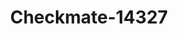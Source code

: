 ---
f_zip-code: 98056
f_state-code: WA
title: Checkmate-14327
f_phone: 425-227-9000
f_city-only: Renton
f_address: 3901 Northeast 4Th Street Renton
f_location-unique-id: '14327'
slug: checkmate-14327
updated-on: '2024-05-30T13:46:58.046Z'
created-on: '2024-05-30T13:36:59.803Z'
published-on: '2024-05-30T13:54:32.469Z'
f_city-state: cms/city/renton-wa.md
f_company: cms/company/checkmate.md
f_state: cms/state/washington.md
layout: '[payday-loan].html'
tags: payday-loan
---